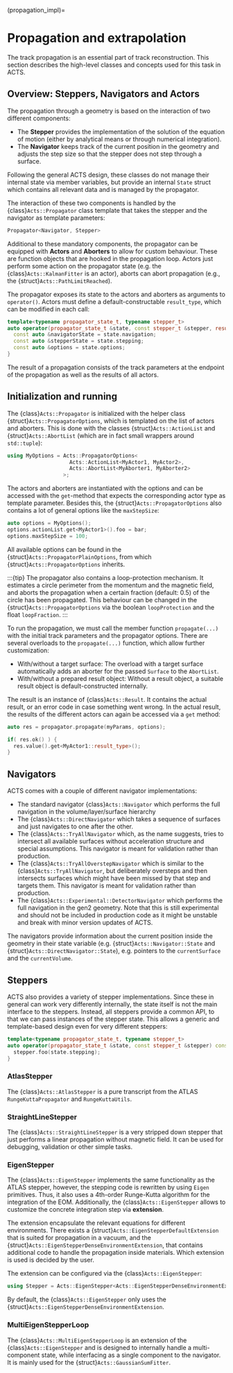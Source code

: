 (propagation_impl)=
# Propagation and extrapolation

The track propagation is an essential part of track reconstruction. This section describes the high-level classes and concepts used for this task in ACTS.

## Overview: Steppers, Navigators and Actors

The propagation through a geometry is based on the interaction of two different components:

* The **Stepper** provides the implementation of the solution of the equation of motion (either by analytical means or through numerical integration).
* The **Navigator** keeps track of the current position in the geometry and adjusts the step size so that the stepper does not step through a surface.

Following the general ACTS design, these classes do not manage their internal state via member variables, but provide an internal `State` struct which contains all relevant data and is managed by the propagator.

The interaction of these two components is handled by the {class}`Acts::Propagator` class template that takes the stepper and the navigator as template parameters:

```cpp
Propagator<Navigator, Stepper>
```

Additional to these mandatory components, the propagator can be equipped with **Actors** and **Aborters** to allow for custom behaviour. These are function objects that are hooked in the propagation loop. Actors just perform some action on the propagator state (e.g. the {class}`Acts::KalmanFitter` is an actor), aborts can abort propagation (e.g., the {struct}`Acts::PathLimitReached`).

The propagator exposes its state to the actors and aborters as arguments to `operator()`. Actors must define a default-constructable `result_type`, which can be modified in each call:

```cpp
template<typename propagator_state_t, typename stepper_t>
auto operator(propagator_state_t &state, const stepper_t &stepper, result_type &result) const {
  const auto &navigatorState = state.navigation;
  const auto &stepperState = state.stepping;
  const auto &options = state.options;
}
```

The result of a propagation consists of the track parameters at the endpoint of the propagation as well as the results of all actors.

## Initialization and running

The {class}`Acts::Propagator` is initialized with the helper class
{struct}`Acts::PropagatorOptions`, which is templated on the list of actors and
aborters. This is done with the classes {struct}`Acts::ActionList` and
{struct}`Acts::AbortList` (which are in fact small wrappers around
`std::tuple`):

```cpp
using MyOptions = Acts::PropagatorOptions<
                    Acts::ActionList<MyActor1, MyActor2>,
                    Acts::AbortList<MyAborter1, MyAborter2>
                  >;
```

The actors and aborters are instantiated with the options and can be accessed with the `get`-method that expects the corresponding actor type as template parameter. Besides this, the {struct}`Acts::PropagatorOptions` also contains a lot of general options like the `maxStepSize`:

```cpp
auto options = MyOptions();
options.actionList.get<MyActor1>().foo = bar;
options.maxStepSize = 100;
```

All available options can be found in the {struct}`Acts::PropagatorPlainOptions`, from which {struct}`Acts::PropagatorOptions` inherits.

:::{tip}
The propagator also contains a loop-protection mechanism. It estimates a circle perimeter from the momentum and the magnetic field, and aborts the propagation when a certain fraction (default: 0.5) of the circle has been propagated. This behaviour can be changed in the {struct}`Acts::PropagatorOptions` via the boolean `loopProtection` and the float `loopFraction`.
:::

To run the propagation, we must call the member function `propagate(...)` with the initial track parameters and the propagator options. There are several overloads to the `propagate(...)` function, which allow further customization:
* With/without a target surface: The overload with a target surface automatically adds an aborter for the passed `Surface` to the `AbortList`.
* With/without a prepared result object: Without a result object, a suitable result object is default-constructed internally.

The result is an instance of {class}`Acts::Result`. It contains the actual result, or an error code in case something went wrong. In the actual result, the results of the different actors can again be accessed via a `get` method:

```cpp
auto res = propagator.propagate(myParams, options);

if( res.ok() ) {
  res.value().get<MyActor1::result_type>();
}
```

## Navigators

ACTS comes with a couple of different navigator implementations:
- The standard navigator {class}`Acts::Navigator` which performs the full navigation in the volume/layer/surface hierarchy
- The {class}`Acts::DirectNavigator` which takes a sequence of surfaces and just navigates to one after the other.
- The {class}`Acts::TryAllNavigator` which, as the name suggests, tries to intersect all available surfaces without acceleration structure and special assumptions. This navigator is meant for validation rather than production.
- The {class}`Acts::TryAllOverstepNavigator` which is similar to the {class}`Acts::TryAllNavigator`, but deliberately oversteps and then intersects surfaces which might have been missed by that step and targets them. This navigator is meant for validation rather than production.
- The {class}`Acts::Experimental::DetectorNavigator` which performs the full navigation in the gen2 geometry. Note that this is still experimental and should not be included in production code as it might be unstable and break with minor version updates of ACTS.

The navigators provide information about the current position inside the geometry in their state variable (e.g. {struct}`Acts::Navigator::State` and {struct}`Acts::DirectNavigator::State`), e.g. pointers to the `currentSurface` and the `currentVolume`.

## Steppers

ACTS also provides a variety of stepper implementations. Since these in general can work very differently internally, the state itself is not the main interface to the steppers. Instead, all steppers provide a common API, to that we can pass instances of the stepper state. This allows a generic and template-based design even for very different steppers:

```cpp
template<typename propagator_state_t, typename stepper_t>
auto operator(propagator_state_t &state, const stepper_t &stepper) const {
  stepper.foo(state.stepping);
}
```

### AtlasStepper

The {class}`Acts::AtlasStepper` is a pure transcript from the ATLAS `RungeKuttaPropagator` and `RungeKuttaUtils`.

### StraightLineStepper

The {class}`Acts::StraightLineStepper` is a very stripped down stepper that just performs a linear propagation without magnetic field. It can be used for debugging, validation or other simple tasks.

### EigenStepper

The {class}`Acts::EigenStepper` implements the same functionality as the ATLAS stepper, however, the stepping code is rewritten by using `Eigen` primitives. Thus, it also uses a 4th-order Runge-Kutta algorithm for the integration of the EOM. Additionally, the {class}`Acts::EigenStepper` allows to customize the concrete integration step via **extension**.

The extension encapsulate the relevant equations for different environments. There exists a {struct}`Acts::EigenStepperDefaultExtension` that is suited for propagation in a vacuum, and the {struct}`Acts::EigenStepperDenseEnvironmentExtension`, that contains additional code to handle the propagation inside materials. Which extension is used is decided by the user.

The extension can be configured via the {class}`Acts::EigenStepper`:

```c++
using Stepper = Acts::EigenStepper<Acts::EigenStepperDenseEnvironmentExtension>;
```

By default, the {class}`Acts::EigenStepper` only uses the {struct}`Acts::EigenStepperDenseEnvironmentExtension`.

### MultiEigenStepperLoop

The {class}`Acts::MultiEigenStepperLoop` is an extension of the {class}`Acts::EigenStepper` and is designed to internally handle a multi-component state, while interfacing as a single component to the navigator. It is mainly used for the {struct}`Acts::GaussianSumFitter`.
